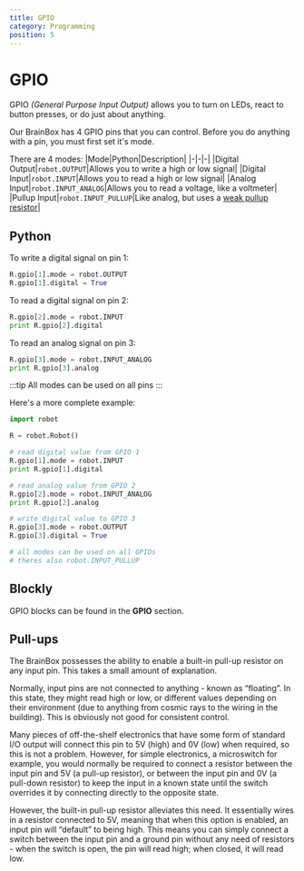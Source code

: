 ```yaml
---
title: GPIO
category: Programming
position: 5
---
```

# GPIO

GPIO *(General Purpose Input Output)* allows you to turn on LEDs, react to button presses, or do just about anything.

Our BrainBox has 4 GPIO pins that you can control. Before you do anything with a pin, you must first set it's mode.

There are 4 modes:
|Mode|Python|Description|
|-|-|-|
|Digital Output|`robot.OUTPUT`|Allows you to write a high or low signal|
|Digital Input|`robot.INPUT`|Allows you to read a high or low signal|
|Analog Input|`robot.INPUT_ANALOG`|Allows you to read a voltage, like a voltmeter|
|Pullup Input|`robot.INPUT_PULLUP`|Like analog, but uses a [weak pullup resistor](/gpio.html#pull-ups)|

## Python

To write a digital signal on pin 1:

```python
R.gpio[1].mode = robot.OUTPUT
R.gpio[1].digital = True
```

To read a digital signal on pin 2:

```python
R.gpio[2].mode = robot.INPUT
print R.gpio[2].digital
```

To read an analog signal on pin 3:

```python
R.gpio[3].mode = robot.INPUT_ANALOG
print R.gpio[3].analog
```

:::tip
All modes can be used on all pins
:::

Here's a more complete example:

```python
import robot

R = robot.Robot()

# read digital value from GPIO 1
R.gpio[1].mode = robot.INPUT
print R.gpio[1].digital

# read analog value from GPIO 2
R.gpio[2].mode = robot.INPUT_ANALOG
print R.gpio[2].analog

# write digital value to GPIO 3
R.gpio[3].mode = robot.OUTPUT
R.gpio[3].digital = True

# all modes can be used on all GPIOs
# theres also robot.INPUT_PULLUP
```

## Blockly
GPIO blocks can be found in the **GPIO** section.

## Pull-ups 

The BrainBox possesses the ability to enable a built-in pull-up resistor on any input pin. This takes a small amount of explanation.

Normally, input pins are not connected to anything - known as “floating”. In this state, they might read high or low, or different values depending on their environment (due to anything from cosmic rays to the wiring in the building). This is obviously not good for consistent control.

Many pieces of off-the-shelf electronics that have some form of standard I/O output will connect this pin to 5V (high) and 0V (low) when required, so this is not a problem. However, for simple electronics, a microswitch for example, you would normally be required to connect a resistor between the input pin and 5V (a pull-up resistor), or between the input pin and 0V (a pull-down resistor) to keep the input in a known state until the switch overrides it by connecting directly to the opposite state.

However, the built-in pull-up resistor alleviates this need. It essentially wires in a resistor connected to 5V, meaning that when this option is enabled, an input pin will “default” to being high. This means you can simply connect a switch between the input pin and a ground pin without any need of resistors - when the switch is open, the pin will read high; when closed, it will read low.
